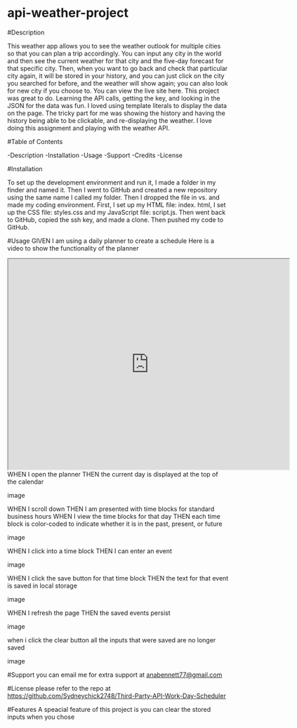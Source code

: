 # api-weather-project
<!-- AS A traveler
I WANT to see the weather outlook for multiple cities
SO THAT I can plan a trip accordingly
Acceptance Criteria
GIVEN a weather dashboard with form inputs
WHEN I search for a city
THEN I am presented with current and future conditions for that city and that city is added to the search history
WHEN I view current weather conditions for that city
THEN I am presented with the city name, the date, an icon representation of weather conditions, the temperature, the humidity, and the the wind speed
WHEN I view future weather conditions for that city
THEN I am presented with a 5-day forecast that displays the date, an icon representation of weather conditions, the temperature, the wind speed, and the humidity
WHEN I click on a city in the search history
THEN I am again presented with current and future conditions for that city -->

<!-- hint____Using the 5 Day Weather Forecast API, you'll notice that you will need to pass in coordinates instead of just a city name. Using the OpenWeatherMap APIs, how could we retrieve geographical coordinates given a city name? -->


 #Description
 
 This weather app allows you to see the weather outlook for multiple cities so that you can plan a trip accordingly. 
You can input any city in the world and then see the current weather for that city and the five-day forecast for that specific city. Then, when you want to go back and check that particular city again, it will be stored in your history, and you can just click on the city you searched for before, and the weather will show again; you can also look for new city  if you choose to. You can view the live site here. 
This project was great to do. Learning the API calls, getting the key, and looking in the JSON for the data was fun. I loved using template literals to display the data on the page. The tricky part for me was showing the history and having the history being able to be clickable, and re-displaying the weather. I love doing this assignment and playing with the weather API.



#Table of Contents

-Description
-Installation
-Usage
-Support
-Credits
-License



#Installation

To set up the development environment and run it, I made a folder in my finder and named it. Then I went to GitHub and created a new repository using the same name I called my folder. Then I dropped the file in vs. and made my coding environment. First, I set up my HTML file: index. html, I set up the CSS file: styles.css and my JavaScript file: script.js. Then went back to GitHub, copied the ssh key, and made a clone. Then pushed my code to GitHub.

#Usage
GIVEN I am using a daily planner to create a schedule Here is a video to show the functionality of the planner

<iframe src="https://drive.google.com/file/d/1jRQ36voriEM0r8PsfHMDTY8heZV2E5nv/preview" width="640" height="480"></iframe>
WHEN I open the planner THEN the current day is displayed at the top of the calendar

image

WHEN I scroll down THEN I am presented with time blocks for standard business hours WHEN I view the time blocks for that day THEN each time block is color-coded to indicate whether it is in the past, present, or future

image

WHEN I click into a time block THEN I can enter an event

image

WHEN I click the save button for that time block THEN the text for that event is saved in local storage

image

WHEN I refresh the page THEN the saved events persist

image

when i click the clear button all the inputs that were saved are no longer saved

image

#Support
you can email me for extra support at anabennett77@gmail.com

#License
please refer to the repo at https://github.com/Sydneychick2748/Third-Party-API-Work-Day-Scheduler

#Features
A speacial feature of this project is you can clear the stored inputs when you chose








